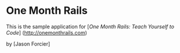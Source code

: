 # One Month Rails

This is the sample application for
[*One Month Rails: Teach Yourself to Code*] (http://onemonthrails.com)

by [Jason Forcier]


